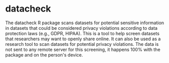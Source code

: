 # datacheck

The datacheck R package scans datasets for potential sensitive information in datasets that could be considered privacy violations according to data protection laws (e.g., GDPR, HIPAA). This is a tool to help screen datasets that researchers may want to openly share online. It can also be used as a research tool to scan datasets for potential privacy violations. The data is not sent to  any remote server for this screening, it happens 100% with the package and on the person's device.
